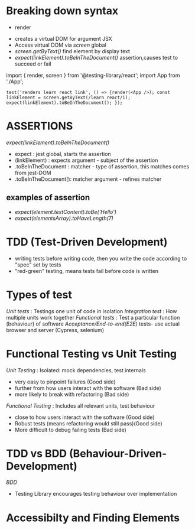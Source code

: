 # Breaking down syntax

- render

* creates a virtual DOM for argument JSX
* Access virtual DOM via _screen_ global
* _screen.getByText()_ find element by display text
* _expect(linkElement).toBeInTheDocument()_ assertion,causes test to succeed or fail

import { render, screen } from '@testing-library/react';
import App from './App';

`test('renders learn react link', () => {render(<App />); const linkElement = screen.getByText(/learn react/i); expect(linkElement).toBeInTheDocument(); });`

# ASSERTIONS

_expect(linkElement).toBeInTheDocument()_

- expect : jest global, starts the assertion
- (linkElement) : expects argument - subject of the assertion
- .toBeInTheDocument : matcher - type of assertion, this matches comes from jest-DOM
- .toBeInTheDocument(): matcher argument - refines matcher

## examples of assertion

- _expect(element.textContent).toBe('Hello')_
- _expect(elementsArray).toHaveLength(7)_

# TDD (Test-Driven Development)

- writing tests before writing code, then you write the code according to "spec" set by tests
- "red-green" testing, means tests fail before code is written

# Types of test

_Unit tests_ : Testings one unit of code in isolation
_Integration test_ : How multiple units work together
_Functional tests_ : Test a particular function (behaviour) of software
_Acceptance/End-to-end(E2E)_ tests- use actual browser and server (Cypress, selenium)


# Functional Testing vs Unit Testing

_Unit Testing_ : Isolated: mock dependencies, test internals
- very easy to pinpoint failures (Good side)
- further from how users interact with the software (Bad side)
- more likely to break with refactoring (Bad side)

_Functional Testing_ : Includes all relevant units, test behaviour
- close to how users interact with the software (Good side)
- Robust tests (means refactoring would still pass)(Good side)
- More difficult to debug failing tests (Bad side)


# TDD vs BDD (Behaviour-Driven-Development)

_BDD_
- Testing Library encourages testing behaviour over implementation



# Accessibilty and Finding Elements


